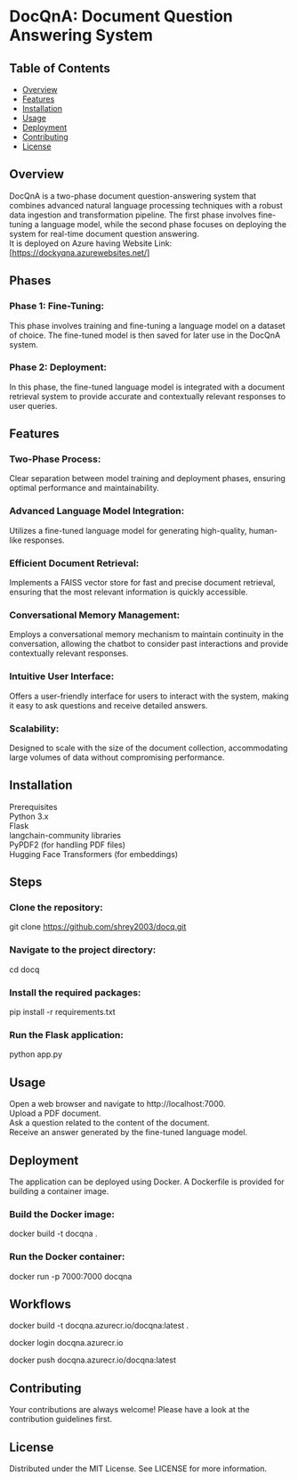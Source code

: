 # DocQnA: Document Question Answering System

## Table of Contents
- [Overview](#overview)
- [Features](#features)
- [Installation](#installation)
- [Usage](#usage)
- [Deployment](#deployment)
- [Contributing](#contributing)
- [License](#license)
## Overview
DocQnA is a two-phase document question-answering system that combines advanced natural language processing techniques with a robust data ingestion and transformation pipeline. The first phase involves fine-tuning a language model, while the second phase focuses on deploying the system for real-time document question answering. <br />
It is deployed on Azure having Website Link: [https://dockyqna.azurewebsites.net/]

## Phases
### Phase 1: Fine-Tuning:
This phase involves training and fine-tuning a language model on a dataset of choice. The fine-tuned model is then saved for later use in the DocQnA system. <br />
### Phase 2: Deployment: 
In this phase, the fine-tuned language model is integrated with a document retrieval system to provide accurate and contextually relevant responses to user queries.

## Features
### Two-Phase Process:
Clear separation between model training and deployment phases, ensuring optimal performance and maintainability. <br />
### Advanced Language Model Integration: 
Utilizes a fine-tuned language model for generating high-quality, human-like responses. <br />
### Efficient Document Retrieval: 
Implements a FAISS vector store for fast and precise document retrieval, ensuring that the most relevant information is quickly accessible. <br />
### Conversational Memory Management:
Employs a conversational memory mechanism to maintain continuity in the conversation, allowing the chatbot to consider past interactions and provide contextually relevant responses. <br />
### Intuitive User Interface: 
Offers a user-friendly interface for users to interact with the system, making it easy to ask questions and receive detailed answers. <br />
### Scalability: 
Designed to scale with the size of the document collection, accommodating large volumes of data without compromising performance.

## Installation
Prerequisites <br />
Python 3.x <br />
Flask <br />
langchain-community libraries <br />
PyPDF2 (for handling PDF files) <br />
Hugging Face Transformers (for embeddings) <br />

## Steps
### Clone the repository:
git clone https://github.com/shrey2003/docq.git<br />
### Navigate to the project directory:
cd docq<br />
### Install the required packages:
pip install -r requirements.txt<br />
### Run the Flask application:
python app.py<br />

## Usage
Open a web browser and navigate to http://localhost:7000.<br />
Upload a PDF document.<br />
Ask a question related to the content of the document.<br />
Receive an answer generated by the fine-tuned language model.<br />

## Deployment
The application can be deployed using Docker. A Dockerfile is provided for building a container image.<br />

### Build the Docker image:
docker build -t docqna .<br />
### Run the Docker container:
docker run -p   7000:7000 docqna

## Workflows

docker build -t docqna.azurecr.io/docqna:latest .

docker login docqna.azurecr.io

docker push docqna.azurecr.io/docqna:latest

## Contributing
Your contributions are always welcome! Please have a look at the contribution guidelines first.

## License
Distributed under the MIT License. See LICENSE for more information.

